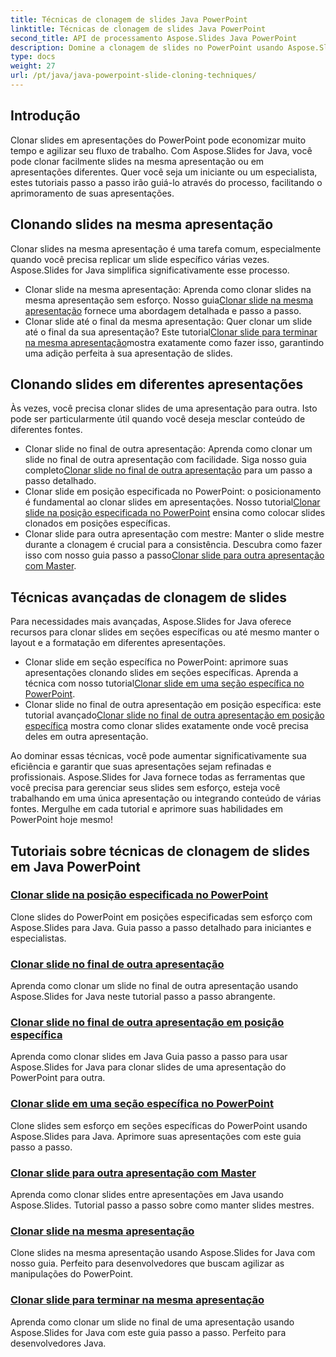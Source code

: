 ```yaml
---
title: Técnicas de clonagem de slides Java PowerPoint
linktitle: Técnicas de clonagem de slides Java PowerPoint
second_title: API de processamento Aspose.Slides Java PowerPoint
description: Domine a clonagem de slides no PowerPoint usando Aspose.Slides para Java. Aprenda a clonar slides na mesma apresentação ou entre apresentações sem problemas.
type: docs
weight: 27
url: /pt/java/java-powerpoint-slide-cloning-techniques/
---
```

##  Introdução

Clonar slides em apresentações do PowerPoint pode economizar muito tempo e agilizar seu fluxo de trabalho. Com Aspose.Slides for Java, você pode clonar facilmente slides na mesma apresentação ou em apresentações diferentes. Quer você seja um iniciante ou um especialista, estes tutoriais passo a passo irão guiá-lo através do processo, facilitando o aprimoramento de suas apresentações.

## Clonando slides na mesma apresentação

Clonar slides na mesma apresentação é uma tarefa comum, especialmente quando você precisa replicar um slide específico várias vezes. Aspose.Slides for Java simplifica significativamente esse processo.

-  Clonar slide na mesma apresentação: Aprenda como clonar slides na mesma apresentação sem esforço. Nosso guia[Clonar slide na mesma apresentação](./clone-slide-within-same-presentation-powerpoint/) fornece uma abordagem detalhada e passo a passo.
-  Clonar slide até o final da mesma apresentação: Quer clonar um slide até o final da sua apresentação? Este tutorial[Clonar slide para terminar na mesma apresentação](./clone-slide-end-within-same-presentation-powerpoint/)mostra exatamente como fazer isso, garantindo uma adição perfeita à sua apresentação de slides.

## Clonando slides em diferentes apresentações

Às vezes, você precisa clonar slides de uma apresentação para outra. Isto pode ser particularmente útil quando você deseja mesclar conteúdo de diferentes fontes.

-  Clonar slide no final de outra apresentação: Aprenda como clonar um slide no final de outra apresentação com facilidade. Siga nosso guia completo[Clonar slide no final de outra apresentação](./clone-slide-end-another-presentation-powerpoint/) para um passo a passo detalhado.
-  Clonar slide em posição especificada no PowerPoint: o posicionamento é fundamental ao clonar slides em apresentações. Nosso tutorial[Clonar slide na posição especificada no PowerPoint](./clone-slide-specified-position-powerpoint/) ensina como colocar slides clonados em posições específicas.
-  Clonar slide para outra apresentação com mestre: Manter o slide mestre durante a clonagem é crucial para a consistência. Descubra como fazer isso com nosso guia passo a passo[Clonar slide para outra apresentação com Master](./clone-slide-another-presentation-master-powerpoint/).

## Técnicas avançadas de clonagem de slides

Para necessidades mais avançadas, Aspose.Slides for Java oferece recursos para clonar slides em seções específicas ou até mesmo manter o layout e a formatação em diferentes apresentações.

-  Clonar slide em seção específica no PowerPoint: aprimore suas apresentações clonando slides em seções específicas. Aprenda a técnica com nosso tutorial[Clonar slide em uma seção específica no PowerPoint](./clone-slide-specified-section-powerpoint/).
-  Clonar slide no final de outra apresentação em posição específica: este tutorial avançado[Clonar slide no final de outra apresentação em posição específica](./clone-slide-end-another-specific-position-powerpoint/) mostra como clonar slides exatamente onde você precisa deles em outra apresentação.

Ao dominar essas técnicas, você pode aumentar significativamente sua eficiência e garantir que suas apresentações sejam refinadas e profissionais. Aspose.Slides for Java fornece todas as ferramentas que você precisa para gerenciar seus slides sem esforço, esteja você trabalhando em uma única apresentação ou integrando conteúdo de várias fontes. Mergulhe em cada tutorial e aprimore suas habilidades em PowerPoint hoje mesmo!
## Tutoriais sobre técnicas de clonagem de slides em Java PowerPoint
### [Clonar slide na posição especificada no PowerPoint](./clone-slide-specified-position-powerpoint/)
Clone slides do PowerPoint em posições especificadas sem esforço com Aspose.Slides para Java. Guia passo a passo detalhado para iniciantes e especialistas.
### [Clonar slide no final de outra apresentação](./clone-slide-end-another-presentation-powerpoint/)
Aprenda como clonar um slide no final de outra apresentação usando Aspose.Slides for Java neste tutorial passo a passo abrangente.
### [Clonar slide no final de outra apresentação em posição específica](./clone-slide-end-another-specific-position-powerpoint/)
Aprenda como clonar slides em Java Guia passo a passo para usar Aspose.Slides for Java para clonar slides de uma apresentação do PowerPoint para outra.
### [Clonar slide em uma seção específica no PowerPoint](./clone-slide-specified-section-powerpoint/)
Clone slides sem esforço em seções específicas do PowerPoint usando Aspose.Slides para Java. Aprimore suas apresentações com este guia passo a passo.
### [Clonar slide para outra apresentação com Master](./clone-slide-another-presentation-master-powerpoint/)
Aprenda como clonar slides entre apresentações em Java usando Aspose.Slides. Tutorial passo a passo sobre como manter slides mestres.
### [Clonar slide na mesma apresentação](./clone-slide-within-same-presentation-powerpoint/)
Clone slides na mesma apresentação usando Aspose.Slides for Java com nosso guia. Perfeito para desenvolvedores que buscam agilizar as manipulações do PowerPoint.
### [Clonar slide para terminar na mesma apresentação](./clone-slide-end-within-same-presentation-powerpoint/)
Aprenda como clonar um slide no final de uma apresentação usando Aspose.Slides for Java com este guia passo a passo. Perfeito para desenvolvedores Java.